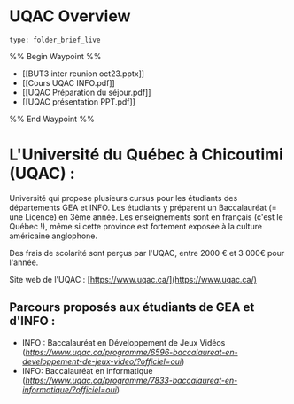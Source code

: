 # UQAC Overview
 
```ccard
type: folder_brief_live
```
 
%% Begin Waypoint %%
- [[BUT3 inter reunion oct23.pptx]]
- [[Cours UQAC INFO.pdf]]
- [[UQAC Préparation du séjour.pdf]]
- [[UQAC présentation PPT.pdf]]

%% End Waypoint %%
# L'Université du Québec à Chicoutimi (UQAC) :  
Université qui propose plusieurs cursus pour les étudiants des départements GEA et INFO. Les étudiants y préparent un Baccalauréat (= une Licence) en 3ème année. Les enseignements sont en français (c'est le Québec !), même si cette province est fortement exposée à la culture américaine anglophone.

Des frais de scolarité sont perçus par l'UQAC, entre 2000 € et 3 000€ pour l'année.

Site web de l'UQAC : [https://www.uqac.ca/](https://www.uqac.ca/)
## Parcours proposés aux étudiants de GEA et d'INFO :
- INFO : Baccalauréat en Développement de Jeux Vidéos (_https://www.uqac.ca/programme/6596-baccalaureat-en-developpement-de-jeux-video/?officiel=oui_)
- INFO: Baccalauréat en informatique (_https://www.uqac.ca/programme/7833-baccalaureat-en-informatique/?officiel=oui_)  
